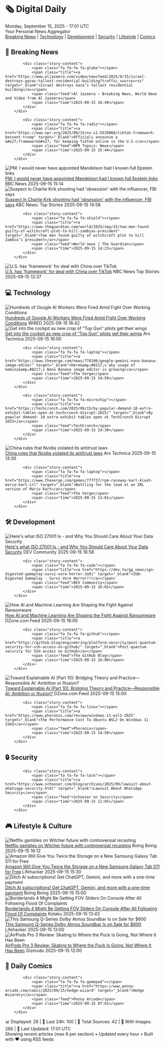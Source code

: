 <!-- Processing 54 RSS feeds at 2025-09-15 17:01:42 UTC -->
<!-- Processing: Penny Arcade -->
<!-- Processing: Poorly Drawn Lines -->
<!-- Processing: Garfield -->
<!-- Processing: Dilbert -->
<!-- Processing: Questionable Content -->
<!-- Processing: Girl Genius -->
<!-- Processing: BBC Breaking News -->
<!-- Processing: Al Jazeera Breaking News -->
<!-- Processing: NPR News -->
<!-- Processing: CBC News -->
<!-- Error processing https://rss.cbc.ca/lineup/topstories.xml: The read operation timed out -->
<!-- Processing: Reuters World News -->
<!-- Processing: Associated Press Breaking -->
<!-- Processing: NBC News Breaking -->
<!-- Processing: Ars Technica -->
<!-- Processing: WIRED -->
<!-- Processing: Hacker News -->
<!-- Processing: Dev.to -->
<!-- Processing: OMG! Ubuntu -->
<!-- Processing: DistroWatch -->
<!-- Processing: Red Hat Blog -->
<!-- Processing: Ubuntu Blog -->
<!-- Processing: GitLab Blog -->
<!-- Processing: InfoQ -->
<!-- Processing: DZone -->
<!-- Processing: Martin Fowler -->
<!-- Processing: The Pragmatic Engineer -->
<!-- Processing: Boing Boing -->
<!-- Processing: Schneier on Security -->
<!-- Generated 8 new posts out of 28 feeds processed -->
<div class="newspaper-header">
    <h1 class="newspaper-title">🗞️ Digital Daily</h1>
    <div class="newspaper-date">Monday, September 15, 2025 - 17:01 UTC</div>
    <div class="newspaper-subtitle">Your Personal News Aggregator</div>
</div>

<div class="newspaper-nav">
    <a href="#breaking">Breaking News</a> |
    <a href="#tech">Technology</a> |
    <a href="#dev">Development</a> |
    <a href="#security">Security</a> |
    <a href="#lifestyle">Lifestyle</a> |
    <a href="#webcomics">Comics</a>
</div>

<div class="news-section breaking-news" id="breaking">
<h2 class="section-header">🚨 Breaking News</h2>
<div class="stories-container">
<div class="story">
            
            <div class="story-content">
                <span class="fa fa-fw fa-globe"></span>
                <span class="title"><a href="https://www.aljazeera.com/video/newsfeed/2025/9/15/israel-destroys-gazas-tallest-residential-building?traffic_source=rss" target="_blank">Israel destroys Gaza’s tallest residential building</a></span>
                <span class="feed">Al Jazeera – Breaking News, World News and Video from Al Jazeera</span>
                <span class="time">2025-09-15 16:49</span>
            </div>
        </div>
<div class="story">
            
            <div class="story-content">
                <span class="fa fa-fw fa-radio"></span>
                <span class="title"><a href="https://www.npr.org/2025/09/15/nx-s1-5539868/tiktok-framework-bessent-trump" target="_blank">Officials announce a &#x27;framework&#x27; for keeping TikTok online in the U.S.</a></span>
                <span class="feed">NPR Topics: News</span>
                <span class="time">2025-09-15 15:44</span>
            </div>
        </div>
<div class="story">
            <img src="https://ichef.bbci.co.uk/ace/standard/240/cpsprodpb/235a/live/6302c940-923e-11f0-b391-6936825093bd.jpg" alt="PM: I would never have appointed Mandelson had I known full Epstein links" class="story-image" loading="lazy" onerror="this.style.display='none'">
            <div class="story-content">
                <span class="fa fa-fw fa-flag"></span>
                <span class="title"><a href="https://www.bbc.com/news/articles/cx25xn2e8zqo?at_medium=RSS&at_campaign=rss" target="_blank">PM: I would never have appointed Mandelson had I known full Epstein links</a></span>
                <span class="feed">BBC News</span>
                <span class="time">2025-09-15 15:14</span>
            </div>
        </div>
<div class="story">
            <img src="https://s.abcnews.com/images/US/kirk-11-gty-gmh-250912_1757696989143_hpMain_4x3t_384.jpg" alt="Suspect in Charlie Kirk shooting had &#x27;obsession&#x27; with the influencer, FBI says" class="story-image" loading="lazy" onerror="this.style.display='none'">
            <div class="story-content">
                <span class="fa fa-fw fa-tv"></span>
                <span class="title"><a href="https://abcnews.go.com/US/charlie-kirk-killing-tyler-robinson-obsession-influencer/story?id=125582085" target="_blank">Suspect in Charlie Kirk shooting had &#x27;obsession&#x27; with the influencer, FBI says</a></span>
                <span class="feed">ABC News: Top Stories</span>
                <span class="time">2025-09-15 14:58</span>
            </div>
        </div>
<div class="story">
            
            <div class="story-content">
                <span class="fa fa-fw fa-shield"></span>
                <span class="title"><a href="https://www.theguardian.com/world/2025/sep/15/two-men-found-guilty-of-witchcraft-plot-to-kill-zambias-president" target="_blank">Two men found guilty of witchcraft plot to kill Zambia’s president</a></span>
                <span class="feed">World news | The Guardian</span>
                <span class="time">2025-09-15 14:23</span>
            </div>
        </div>
<div class="story">
            <img src="https://media-cldnry.s-nbcnews.com/image/upload/t_fit_1500w/rockcms/2025-09/250912-tiktok-se-359p-6337da.jpg" alt="U.S. has &#x27;framework&#x27; for deal with China over TikTok" class="story-image" loading="lazy" onerror="this.style.display='none'">
            <div class="story-content">
                <span class="fa fa-fw fa-broadcast-tower"></span>
                <span class="title"><a href="https://www.nbcnews.com/tech/tech-news/trump-china-tiktok-deal-rcna231313" target="_blank">U.S. has &#x27;framework&#x27; for deal with China over TikTok</a></span>
                <span class="feed">NBC News Top Stories</span>
                <span class="time">2025-09-15 12:37</span>
            </div>
        </div>
</div>
</div>
<div class="news-section tech-news" id="tech">
<h2 class="section-header">💻 Technology</h2>
<div class="stories-container">
<div class="story">
            <img src="https://media.wired.com/photos/68c335e050a2ad1d6d34f283/master/pass/Hundreds-Google-AI-Workers-Fired-Amid-Row-Over-Working-Conditions-Business-2226698932.jpg" alt="Hundreds of Google AI Workers Were Fired Amid Fight Over Working Conditions" class="story-image" loading="lazy" onerror="this.style.display='none'">
            <div class="story-content">
                <span class="fa fa-fw fa-bolt"></span>
                <span class="title"><a href="https://www.wired.com/story/hundreds-of-google-ai-workers-were-fired-amid-fight-over-working-conditions/" target="_blank">Hundreds of Google AI Workers Were Fired Amid Fight Over Working Conditions</a></span>
                <span class="feed">WIRED</span>
                <span class="time">2025-09-15 16:42</span>
            </div>
        </div>
<div class="story">
            <img src="https://cdn.arstechnica.net/wp-content/uploads/2025/09/gunsTOP-500x500.jpg" alt="Get into the cockpit as new crop of “Top Gun” pilots get their wings" class="story-image" loading="lazy" onerror="this.style.display='none'">
            <div class="story-content">
                <span class="fa fa-fw fa-cog"></span>
                <span class="title"><a href="https://arstechnica.com/science/2025/09/get-into-the-cockpit-as-new-crop-of-top-gun-pilots-get-their-wings/" target="_blank">Get into the cockpit as new crop of “Top Gun” pilots get their wings</a></span>
                <span class="feed">Ars Technica</span>
                <span class="time">2025-09-15 16:00</span>
            </div>
        </div>
<div class="story">
            
            <div class="story-content">
                <span class="fa fa-fw fa-laptop"></span>
                <span class="title"><a href="https://www.theverge.com/news/778106/google-gemini-nano-banana-image-editor" target="_blank">Here&amp;#8217;s why usage of Gemini&amp;#8217;s Nano Banana image editor is growing</a></span>
                <span class="feed">The Verge</span>
                <span class="time">2025-09-15 14:59</span>
            </div>
        </div>
<div class="story">
            
            <div class="story-content">
                <span class="fa fa-fw fa-microchip"></span>
                <span class="title"><a href="https://techcrunch.com/2025/09/15/by-popular-demand-10-extra-exhibit-tables-open-at-techcrunch-disrupt-2025/" target="_blank">By popular demand: 10 extra exhibit tables open at TechCrunch Disrupt 2025</a></span>
                <span class="feed">TechCrunch</span>
                <span class="time">2025-09-15 14:30</span>
            </div>
        </div>
<div class="story">
            <img src="https://cdn.arstechnica.net/wp-content/uploads/2021/11/nvidia-sign-1-500x500.jpg" alt="China rules that Nvidia violated its antitrust laws" class="story-image" loading="lazy" onerror="this.style.display='none'">
            <div class="story-content">
                <span class="fa fa-fw fa-cog"></span>
                <span class="title"><a href="https://arstechnica.com/tech-policy/2025/09/china-rules-that-nvidia-violated-its-antitrust-laws/" target="_blank">China rules that Nvidia violated its antitrust laws</a></span>
                <span class="feed">Ars Technica</span>
                <span class="time">2025-09-15 13:30</span>
            </div>
        </div>
<div class="story">
            
            <div class="story-content">
                <span class="fa fa-fw fa-laptop"></span>
                <span class="title"><a href="https://www.theverge.com/games/777737/rpm-raceway-kart-klash-mario-kart-irl" target="_blank">Battling for the lead at an IRL version of Mario Kart</a></span>
                <span class="feed">The Verge</span>
                <span class="time">2025-09-15 13:01</span>
            </div>
        </div>
</div>
</div>
<div class="news-section dev-news" id="dev">
<h2 class="section-header">🛠️ Development</h2>
<div class="stories-container">
<div class="story">
            <img src="https://media2.dev.to/dynamic/image/width=800%2Cheight=%2Cfit=scale-down%2Cgravity=auto%2Cformat=auto/https%3A%2F%2Fdev-to-uploads.s3.amazonaws.com%2Fuploads%2Farticles%2Fr8a97t5nteojtvvg39v0.jpg" alt="Here&#x27;s what ISO 27001 Is - and Why You Should Care About Your Data Security" class="story-image" loading="lazy" onerror="this.style.display='none'">
            <div class="story-content">
                <span class="fa fa-fw fa-code"></span>
                <span class="title"><a href="https://dev.to/heyjoshlee/heres-what-iso-27001-is-and-why-you-should-care-about-your-data-security-3kfb" target="_blank">Here&#x27;s what ISO 27001 Is - and Why You Should Care About Your Data Security</a></span>
                <span class="feed">DEV Community</span>
                <span class="time">2025-09-15 16:58</span>
            </div>
        </div>
<div class="story">
            
            <div class="story-content">
                <span class="fa fa-fw fa-code"></span>
                <span class="title"><a href="https://dev.to/gg_news/ign-digested-gameplay-survi-vore-horror-3a9j" target="_blank">IGN: Digested Gameplay - Survi-Vore Horror?!</a></span>
                <span class="feed">DEV Community</span>
                <span class="time">2025-09-15 16:01</span>
            </div>
        </div>
<div class="story">
            <img src="https://dz2cdn1.dzone.com/thumbnail?fid=18619999&w=600" alt="How AI and Machine Learning Are Shaping the Fight Against Ransomware" class="story-image" loading="lazy" onerror="this.style.display='none'">
            <div class="story-content">
                <span class="fa fa-fw fa-newspaper"></span>
                <span class="title"><a href="https://dzone.com/articles/how-ai-and-machine-learning-are-shaping-the-fight" target="_blank">How AI and Machine Learning Are Shaping the Fight Against Ransomware</a></span>
                <span class="feed">DZone.com Feed</span>
                <span class="time">2025-09-15 16:00</span>
            </div>
        </div>
<div class="story">
            
            <div class="story-content">
                <span class="fa fa-fw fa-github"></span>
                <span class="title"><a href="https://github.blog/engineering/platform-security/post-quantum-security-for-ssh-access-on-github/" target="_blank">Post-quantum security for SSH access on GitHub</a></span>
                <span class="feed">The GitHub Blog</span>
                <span class="time">2025-09-15 16:00</span>
            </div>
        </div>
<div class="story">
            <img src="https://dz2cdn1.dzone.com/thumbnail?fid=18618914&w=600" alt="Toward Explainable AI (Part 10): Bridging Theory and Practice—Responsible AI: Ambition or Illusion?" class="story-image" loading="lazy" onerror="this.style.display='none'">
            <div class="story-content">
                <span class="fa fa-fw fa-newspaper"></span>
                <span class="title"><a href="https://dzone.com/articles/explainable-ai-responsible-ai" target="_blank">Toward Explainable AI (Part 10): Bridging Theory and Practice—Responsible AI: Ambition or Illusion?</a></span>
                <span class="feed">DZone.com Feed</span>
                <span class="time">2025-09-15 15:00</span>
            </div>
        </div>
<div class="story">
            
            <div class="story-content">
                <span class="fa fa-fw fa-linux"></span>
                <span class="title"><a href="https://www.phoronix.com/review/windows-11-wsl2-2025" target="_blank">The Performance Cost To Ubuntu WSL2 On Windows 11 25H2</a></span>
                <span class="feed">Phoronix</span>
                <span class="time">2025-09-15 14:50</span>
            </div>
        </div>
</div>
</div>
<div class="news-section security-news" id="security">
<h2 class="section-header">🔒 Security</h2>
<div class="stories-container">
<div class="story">
            
            <div class="story-content">
                <span class="fa fa-fw fa-lock"></span>
                <span class="title"><a href="https://www.schneier.com/blog/archives/2025/09/lawsuit-about-whatsapp-security.html" target="_blank">Lawsuit About WhatsApp Security</a></span>
                <span class="feed">Schneier on Security</span>
                <span class="time">2025-09-15 11:05</span>
            </div>
        </div>
</div>
</div>
<div class="news-section lifestyle-news" id="lifestyle">
<h2 class="section-header">🎮 Lifestyle & Culture</h2>
<div class="stories-container">
<div class="story">
            <img src="https://i0.wp.com/boingboing.net/wp-content/uploads/2025/09/Witcher.jpg?fit=1080%2C612&amp;quality=60&amp;ssl=1" alt="Netflix gambles on Witcher future with controversial recasting" class="story-image" loading="lazy" onerror="this.style.display='none'">
            <div class="story-content">
                <span class="fa fa-fw fa-arrow-right"></span>
                <span class="title"><a href="https://boingboing.net/2025/09/15/netflix-gambles-on-witcher-future-with-controversial-recasting.html" target="_blank">Netflix gambles on Witcher future with controversial recasting</a></span>
                <span class="feed">Boing Boing</span>
                <span class="time">2025-09-15 16:12</span>
            </div>
        </div>
<div class="story">
            <img src="https://lifehacker.com/imagery/articles/01K4NC8T0BTRC7W4TBPQG6K7NN/hero-image.png" alt="Amazon Will Give You Twice the Storage on a New Samsung Galaxy Tab S11 for Free" class="story-image" loading="lazy" onerror="this.style.display='none'">
            <div class="story-content">
                <span class="fa fa-fw fa-life-ring"></span>
                <span class="title"><a href="https://lifehacker.com/tech/amazon-samsung-galaxy-tab-s11-deal?utm_medium=RSS" target="_blank">Amazon Will Give You Twice the Storage on a New Samsung Galaxy Tab S11 for Free</a></span>
                <span class="feed">Lifehacker</span>
                <span class="time">2025-09-15 15:30</span>
            </div>
        </div>
<div class="story">
            <img src="https://i0.wp.com/boingboing.net/wp-content/uploads/2025/09/1min.AI-Advanced-Business-Plan-Lifetime-Subscription-1.jpg?fit=2250%2C1500&amp;quality=60&amp;ssl=1" alt="Ditch AI subscriptions! Get ChatGPT, Gemini, and more with a one-time payment" class="story-image" loading="lazy" onerror="this.style.display='none'">
            <div class="story-content">
                <span class="fa fa-fw fa-arrow-right"></span>
                <span class="title"><a href="https://boingboing.net/2025/09/15/ditch-ai-subscriptions-get-chatgpt-gemini-and-more-with-a-one-time-payment.html" target="_blank">Ditch AI subscriptions! Get ChatGPT, Gemini, and more with a one-time payment</a></span>
                <span class="feed">Boing Boing</span>
                <span class="time">2025-09-15 15:00</span>
            </div>
        </div>
<div class="story">
            <img src="https://kotaku.com/app/uploads/2025/09/Moxy.jpg" alt="Borderlands 4 Might Be Getting FOV Sliders On Console After All Following Flood Of Complaints" class="story-image" loading="lazy" onerror="this.style.display='none'">
            <div class="story-content">
                <span class="fa fa-fw fa-gamepad"></span>
                <span class="title"><a href="https://kotaku.com/borderlands-4-fov-sliders-ps5-settings-update-patch-2000625687" target="_blank">Borderlands 4 Might Be Getting FOV Sliders On Console After All Following Flood Of Complaints</a></span>
                <span class="feed">Kotaku</span>
                <span class="time">2025-09-15 13:43</span>
            </div>
        </div>
<div class="story">
            <img src="https://lifehacker.com/imagery/articles/01K5669BNQA7E8KW4VMYZABARW/hero-image.png" alt="This Samsung Q-Series Dolby Atmos Soundbar Is on Sale for $600" class="story-image" loading="lazy" onerror="this.style.display='none'">
            <div class="story-content">
                <span class="fa fa-fw fa-life-ring"></span>
                <span class="title"><a href="https://lifehacker.com/tech/samsung-q-series-dolby-atmos-soundbar-deal?utm_medium=RSS" target="_blank">This Samsung Q-Series Dolby Atmos Soundbar Is on Sale for $600</a></span>
                <span class="feed">Lifehacker</span>
                <span class="time">2025-09-15 13:00</span>
            </div>
        </div>
<div class="story">
            <img src="https://gizmodo.com/app/uploads/2025/09/Apple-AirPods-Pro-3-Review-6.jpg" alt="AirPods Pro 3 Review: Skating to Where the Puck Is Going, Not Where It Has Been" class="story-image" loading="lazy" onerror="this.style.display='none'">
            <div class="story-content">
                <span class="fa fa-fw fa-computer"></span>
                <span class="title"><a href="https://gizmodo.com/airpods-pro-3-review-skating-to-where-the-puck-is-going-not-where-it-has-been-2000658726" target="_blank">AirPods Pro 3 Review: Skating to Where the Puck Is Going, Not Where It Has Been</a></span>
                <span class="feed">Gizmodo</span>
                <span class="time">2025-09-15 12:00</span>
            </div>
        </div>
</div>
</div>
<div class="news-section webcomics-section" id="webcomics">
<h2 class="section-header">🎨 Daily Comics</h2>
<div class="stories-container">
<div class="story">
            
            <div class="story-content">
                <span class="fa fa-fw fa-gamepad"></span>
                <span class="title"><a href="https://www.penny-arcade.com/comic/2025/09/15/hedge-wizard" target="_blank">Hedge Wizardry</a></span>
                <span class="feed">Penny Arcade</span>
                <span class="time">2025-09-15 07:01</span>
            </div>
        </div>
</div>
</div>

<div class="newspaper-footer">
    <div class="stats">
        📊 Displayed: 26 | 📅 Last 24h: 100 | 📡 Total Sources: 42 | 📸 With Images: 266 |
        🔄 Last Updated: 17:01 UTC
    </div>
    <div class="footer-note">
        Showing recent articles (max 6 per section) • Updated every hour • Built with ❤️ using RSS feeds
    </div>
</div>

